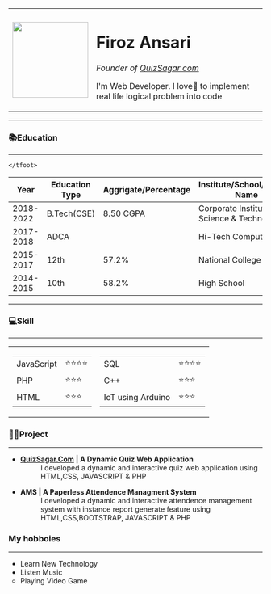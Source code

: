 <!DOCTYPE html>
<html>
<head>
	<meta charset="utf-8">
	<meta name="viewport" content="width=device-width">
	<title>💚Firoz's Personal Site</title><!-- change icon using uthttps://unicode-table.com/en/sets/heart-symbols/ -->
</head>
<body>

<table cellspacing="5">
	<tr>
		<td>
			<img src="../images/firozCircle.jpg" alt=""  height="150">
		</td>
		<td>
			<h1>Firoz Ansari</h1>
			<p><em>Founder of <a href="https://quizsagar.com">QuizSagar.com</a></em></p>
			<p>I'm Web Developer. I love💚 to implement real life logical problem into code</p>
		</td>
	</tr>
</table>

<hr size="4px">
<h3>📚Education</h3>
<hr>
<table cellspacing="2" cellpadding="2">
	<thead>
		<tr>
			<th>Year</th>
			<th>Education Type</th>
			<th>Aggrigate/Percentage</th>
			<th>Institute/School/College Name</th>
			<th>Place</th>
		</tr>		
	</thead>
	<tbody>
		<tr>
			<td>2018-2022</td>
			<td>B.Tech(CSE)</td>
			<td>8.50 CGPA</td>
			<td>Corporate Institute of Science & Technology</td>
			<td>Bhopal</td>
		</tr>
		<tr>
			<td>2017-2018</td>
			<td>ADCA</td>
			<td></td>
			<td>Hi-Tech Computer</td>
			<td>Barauli</td>
		</tr>
		<tr>
			<td>2015-2017</td>
			<td>12th</td>
			<td>57.2%</td>
			<td>National College</td>
			<td>Premnagar</td>
		</tr>
		<tr>
			<td>2014-2015</td>
			<td>10th</td>
			<td>58.2%</td>
			<td>High School</td>
			<td>Barauli</td>
		</tr>		
	</tbody>
	<tfoot>
		
	</tfoot>

</table>
<hr>
<h3>💻Skill</h3>
<hr size="4px">
<table cellpadding="5">
	<tr>
		<td>
			<table>
				<tr>
					<td>JavaScript</td>
					<td>⭐⭐⭐⭐</td>
				</tr>
				<tr>
					<td>PHP</td>
					<td>⭐⭐⭐</td>
				</tr>
				<tr>
					<td>HTML</td>
					<td>⭐⭐⭐</td>
				</tr>
			</table>
		</td>
		<td>
			<table>
				<tr>
					<td>SQL</td>
					<td>⭐⭐⭐⭐</td>
				</tr>
				<tr>
					<td>C++</td>
					<td>⭐⭐⭐</td>
				</tr>
				<tr>
					<td>IoT using Arduino</td>
					<td>⭐⭐⭐</td>
				</tr>
			</table>
		</td>
	</tr>
</table>
<!-- project -->
<h3>👨‍💻Project</h3><hr>
<ul>
	<li>
		<dl>
			<dt><strong><a href="https://quizsagar.com">QuizSagar.Com</a> | A Dynamic Quiz Web Application</strong></dt>
			<dd>I developed a dynamic and interactive quiz web application using HTML,CSS, JAVASCRIPT & PHP</dd>
		</dl>
	</li>
	<li>
		<dl>
			<dt><strong>AMS | A Paperless Attendence Managment System</strong></dt>
			<dd>I developed a dynamic and interactive attendence management system with instance report generate feature using HTML,CSS,BOOTSTRAP, JAVASCRIPT & PHP</dd>
		</dl>		
	</li>
</ul>


<h3>My hobboies</h3>
<hr size="4px">
<ul type=1>
	<li>Learn New Technology</li>
	<li>Listen Music</li>
	<li type="circle">Playing Video Game</li>

</ul>
</body>
</html>
